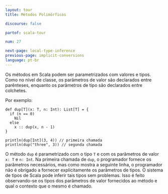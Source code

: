 ```yaml
---
layout: tour
title: Métodos Polimórficos

discourse: false

partof: scala-tour

num: 27

next-page: local-type-inference
previous-page: implicit-conversions
language: pt-br
---
```


Os métodos em Scala podem ser parametrizados com valores e tipos. Como no nível de classe, os parâmetros de valor são declarados entre parênteses, enquanto os parâmetros de tipo são declarados entre colchetes.

Por exemplo:

```tut
def dup[T](x: T, n: Int): List[T] = {
  if (n == 0)
    Nil
  else
    x :: dup(x, n - 1)
}

println(dup[Int](3, 4)) // primeira chamada
println(dup("three", 3)) // segunda chamada
```

O método `dup` é parametrizado com o tipo `T` e com os parâmetros de valor `x: T` e `n: Int`. Na primeira chamada de `dup`, o programador fornece os parâmetros necessários, mas como mostra a seguinte linha, o programador não é obrigado a fornecer explicitamente os parâmetros de tipos. O sistema de tipos de Scala pode inferir tais tipos sem problemas. Isso é feito observando-se os tipos dos parâmetros de valor fornecidos ao método e qual o contexto que o mesmo é chamado.
